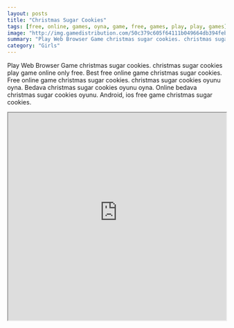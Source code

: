 ```yaml
---
layout: posts
title: "Christmas Sugar Cookies"
tags: [free, online, games, oyna, game, free, games, play, play, games]
image: "http://img.gamedistribution.com/50c379c605f64111b049664db394feb5.jpg"
summary: "Play Web Browser Game christmas sugar cookies. christmas sugar cookies play game online only free. Best free online game christmas sugar cookies. Free online game christmas sugar cookies. christmas sugar cookies oyunu oyna. Bedava christmas sugar cookies oyunu oyna. Online bedava christmas sugar cookies oyunu. Android, ios free game christmas sugar cookies."
category: "Girls"
---
```


Play Web Browser Game christmas sugar cookies. christmas sugar cookies play game online only free. Best free online game christmas sugar cookies. Free online game christmas sugar cookies. christmas sugar cookies oyunu oyna. Bedava christmas sugar cookies oyunu oyna. Online bedava christmas sugar cookies oyunu. Android, ios free game christmas sugar cookies.

<iframe width="100%" height="480px;" src="http://flash.gamedistribution.com?game=50c379c605f64111b049664db394feb5"></iframe>